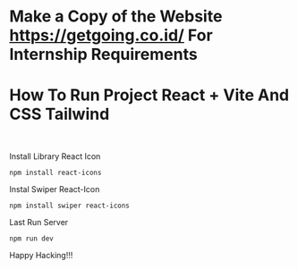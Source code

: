 # Make a Copy of the Website https://getgoing.co.id/ For Internship Requirements


<h1>How To Run Project React + Vite And CSS Tailwind</h1>

</br>

Install Library React Icon
  ```
  npm install react-icons
  ```
Instal Swiper React-Icon
```
npm install swiper react-icons
```

Last Run Server
```
npm run dev
```
Happy Hacking!!!
